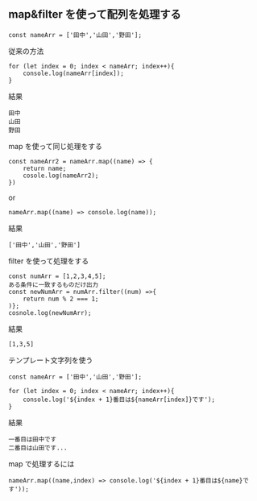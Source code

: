 ## map&filter を使って配列を処理する

```
const nameArr = ['田中','山田','野田'];
```

従来の方法

```
for (let index = 0; index < nameArr; index++){
    console.log(nameArr[index]);
}
```

結果

```
田中
山田
野田
```

map を使って同じ処理をする

```
const nameArr2 = nameArr.map((name) => {
    return name;
    cosole.log(nameArr2);
})
```

or

```
nameArr.map((name) => console.log(name));
```

結果

```
['田中','山田','野田']
```

filter を使って処理をする

```
const numArr = [1,2,3,4,5];
ある条件に一致するものだけ出力
const newNumArr = numArr.filter((num) =>{
    return num % 2 === 1;
)};
cosnole.log(newNumArr);
```

結果

```
[1,3,5]
```

テンプレート文字列を使う

```
const nameArr = ['田中','山田','野田'];

for (let index = 0; index < nameArr; index++){
    console.log('${index + 1}番目は${nameArr[index]}です');
}
```

結果

```
一番目は田中です
二番目は山田です...
```

map で処理するには

```
nameArr.map((name,index) => console.log('${index + 1}番目は${name}です'));
```
